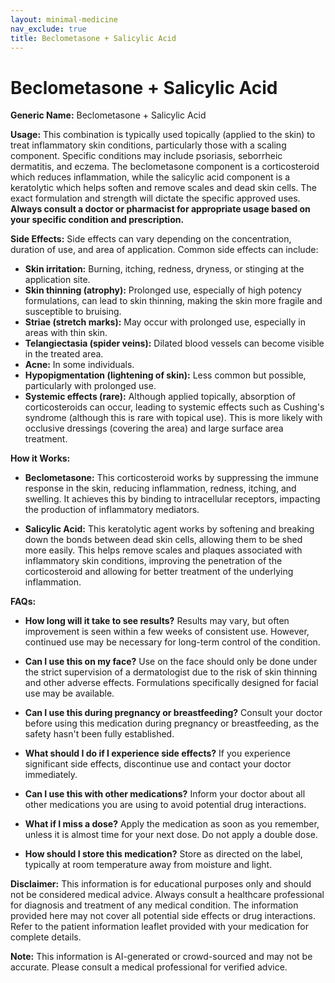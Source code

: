 ```yaml
---
layout: minimal-medicine
nav_exclude: true
title: Beclometasone + Salicylic Acid
---
```


# Beclometasone + Salicylic Acid

**Generic Name:** Beclometasone + Salicylic Acid

**Usage:**  This combination is typically used topically (applied to the skin) to treat inflammatory skin conditions, particularly those with a scaling component.  Specific conditions may include psoriasis, seborrheic dermatitis, and eczema. The beclometasone component is a corticosteroid which reduces inflammation, while the salicylic acid component is a keratolytic which helps soften and remove scales and dead skin cells.  The exact formulation and strength will dictate the specific approved uses.  **Always consult a doctor or pharmacist for appropriate usage based on your specific condition and prescription.**

**Side Effects:**  Side effects can vary depending on the concentration, duration of use, and area of application. Common side effects can include:

* **Skin irritation:** Burning, itching, redness, dryness, or stinging at the application site.
* **Skin thinning (atrophy):**  Prolonged use, especially of high potency formulations, can lead to skin thinning, making the skin more fragile and susceptible to bruising.
* **Striae (stretch marks):**  May occur with prolonged use, especially in areas with thin skin.
* **Telangiectasia (spider veins):**  Dilated blood vessels can become visible in the treated area.
* **Acne:** In some individuals.
* **Hypopigmentation (lightening of skin):**  Less common but possible, particularly with prolonged use.
* **Systemic effects (rare):**  Although applied topically, absorption of corticosteroids can occur, leading to systemic effects such as Cushing's syndrome (although this is rare with topical use).  This is more likely with occlusive dressings (covering the area) and large surface area treatment.


**How it Works:**

* **Beclometasone:** This corticosteroid works by suppressing the immune response in the skin, reducing inflammation, redness, itching, and swelling. It achieves this by binding to intracellular receptors, impacting the production of inflammatory mediators.

* **Salicylic Acid:** This keratolytic agent works by softening and breaking down the bonds between dead skin cells, allowing them to be shed more easily. This helps remove scales and plaques associated with inflammatory skin conditions, improving the penetration of the corticosteroid and allowing for better treatment of the underlying inflammation.


**FAQs:**

* **How long will it take to see results?**  Results may vary, but often improvement is seen within a few weeks of consistent use.  However, continued use may be necessary for long-term control of the condition.

* **Can I use this on my face?**  Use on the face should only be done under the strict supervision of a dermatologist due to the risk of skin thinning and other adverse effects.  Formulations specifically designed for facial use may be available.

* **Can I use this during pregnancy or breastfeeding?**  Consult your doctor before using this medication during pregnancy or breastfeeding, as the safety hasn't been fully established.

* **What should I do if I experience side effects?**  If you experience significant side effects, discontinue use and contact your doctor immediately.

* **Can I use this with other medications?**  Inform your doctor about all other medications you are using to avoid potential drug interactions.

* **What if I miss a dose?**  Apply the medication as soon as you remember, unless it is almost time for your next dose. Do not apply a double dose.

* **How should I store this medication?** Store as directed on the label, typically at room temperature away from moisture and light.

**Disclaimer:** This information is for educational purposes only and should not be considered medical advice.  Always consult a healthcare professional for diagnosis and treatment of any medical condition.  The information provided here may not cover all potential side effects or drug interactions.  Refer to the patient information leaflet provided with your medication for complete details.


**Note:** This information is AI-generated or crowd-sourced and may not be accurate. Please consult a medical professional for verified advice.